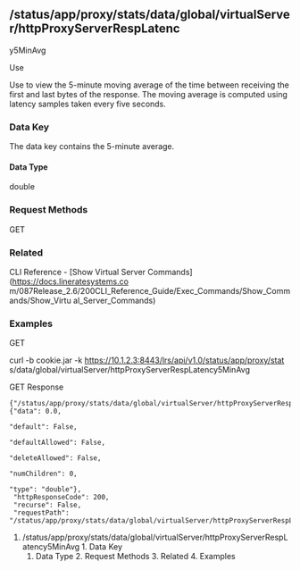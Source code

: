 ## /status/app/proxy/stats/data/global/virtualServer/httpProxyServerRespLatenc
y5MinAvg

Use

Use to view the 5-minute moving average of the time between receiving the
first and last bytes of the response. The moving average is computed using
latency samples taken every five seconds.

### Data Key

The data key contains the 5-minute average.

#### Data Type

double

### Request Methods

GET

### Related

CLI Reference - [Show Virtual Server Commands](https://docs.lineratesystems.co
m/087Release_2.6/200CLI_Reference_Guide/Exec_Commands/Show_Commands/Show_Virtu
al_Server_Commands)

### Examples

GET

curl -b cookie.jar -k https://10.1.2.3:8443/lrs/api/v1.0/status/app/proxy/stat
s/data/global/virtualServer/httpProxyServerRespLatency5MinAvg

GET Response

    
    
    {"/status/app/proxy/stats/data/global/virtualServer/httpProxyServerRespLatency5MinAvg": {"data": 0.0,
                                                                                           "default": False,
                                                                                           "defaultAllowed": False,
                                                                                           "deleteAllowed": False,
                                                                                           "numChildren": 0,
                                                                                           "type": "double"},
     "httpResponseCode": 200,
     "recurse": False,
     "requestPath": "/status/app/proxy/stats/data/global/virtualServer/httpProxyServerRespLatency5MinAvg"}
    

  1. /status/app/proxy/stats/data/global/virtualServer/httpProxyServerRespLatency5MinAvg
    1. Data Key
      1. Data Type
    2. Request Methods
    3. Related
    4. Examples

